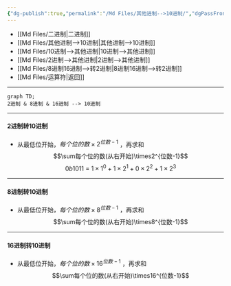 ```yaml
---
{"dg-publish":true,"permalink":"/Md Files/其他进制-->10进制/","dgPassFrontmatter":true}
---
```


- [[Md Files/二进制\|二进制]] 
- [[Md Files/其他进制-->10进制\|其他进制-->10进制]] 
- [[Md Files/10进制-->其他进制\|10进制-->其他进制]]  
- [[Md Files/2进制-->其他进制\|2进制-->其他进制]] 
- [[Md Files/8进制16进制-->转2进制\|8进制16进制-->转2进制]] 
- [[Md Files/运算符\|返回]]  
---
```mermaid
graph TD;
2进制 & 8进制 & 16进制 --> 10进制
```
- ---
#### 2进制转10进制
- 从最低位开始，$每个位的数\times2^{位数-1}$ ，再求和
$$\sum每个位的数(从右开始)\times2^{位数-1}$$
$$0b1011~=~1\times1^{0}+1\times2^{1}+0\times2^{2}+1\times2^{3}$$
---
#### 8进制转10进制
- 从最低位开始，$每个位的数\times8^{位数-1}$ ，再求和
$$\sum每个位的数(从右开始)\times8^{位数-1}$$
---
#### 16进制转10进制
- 从最低位开始，$每个位的数\times16^{位数-1}$ ，再求和
$$\sum每个位的数(从右开始)\times16^{位数-1}$$